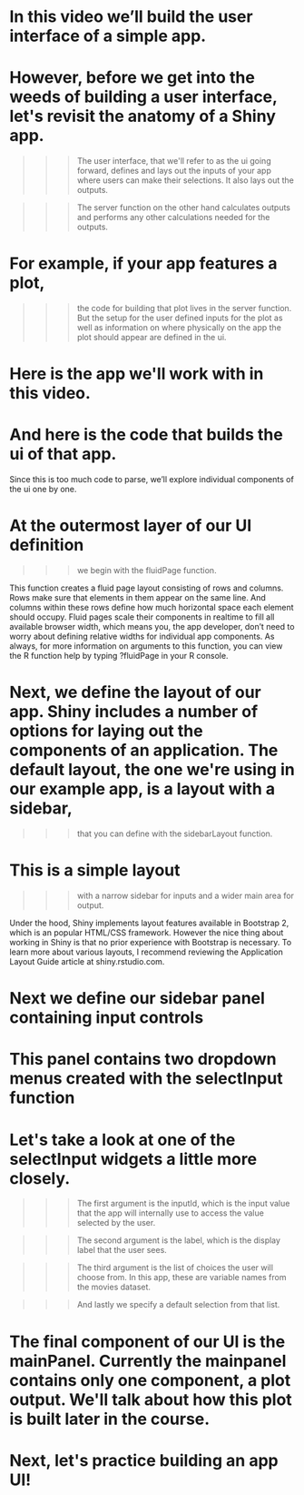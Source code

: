 # In this video we’ll build the user interface of a simple app.

# However, before we get into the weeds of building a user interface, let's revisit the anatomy of a Shiny app.

>>> The user interface, that we'll refer to as the ui going forward, defines and lays out the inputs of your app where users can make their selections. It also lays out the outputs.

>>> The server function on the other hand calculates outputs and performs any other calculations needed for the outputs.

# For example, if your app features a plot, 

>>> the code for building that plot lives in the server function. 
>>> But the setup for the user defined inputs for the plot as well as information on where physically on the app the plot should appear are defined in the ui. 

# Here is the app we'll work with in this video.

# And here is the code that builds the ui of that app.

Since this is too much code to parse, we’ll explore individual components of the ui one by one.

# At the outermost layer of our UI definition 
>>> we begin with the fluidPage function.

This function creates a fluid page layout consisting of rows and columns. Rows make sure that elements in them appear on the same line. And columns within these rows define how much horizontal space each element should occupy. Fluid pages scale their components in realtime to fill all available browser width, which means you, the app developer, don’t need to worry about defining relative widths for individual app components. As always, for more information on arguments to this function, you can view the R function help by typing ?fluidPage in your R console.

# Next, we define the layout of our app. Shiny includes a number of options for laying out the components of an application. The default layout, the one we're using in our example app, is a layout with a sidebar,
>>> that you can define with the sidebarLayout function. 

# This is a simple layout 
>>> with a narrow sidebar for inputs 
>>> and a wider main area for output.

Under the hood, Shiny implements layout features available in Bootstrap 2, which is an popular HTML/CSS framework. However the nice thing about working in Shiny is that no prior experience with Bootstrap is necessary. To learn more about various layouts, I recommend reviewing the Application Layout Guide article at shiny.rstudio.com.

# Next we define our sidebar panel containing input controls

# This panel contains two dropdown menus created with the selectInput function

# Let's take a look at one of the selectInput widgets a little more closely.

>>> The first argument is the inputId, which is the input value that the app will internally use to access the value selected by the user.

>>> The second argument is the label, which is the display label that the user sees.

>>> The third argument is the list of choices the user will choose from. In this app, these are variable names from the movies dataset.

>>> And lastly we specify a default selection from that list.

# The final component of our UI is the mainPanel. Currently the mainpanel contains only one component, a plot output. We'll talk about how this plot is built later in the course.

# Next, let's practice building an app UI!
